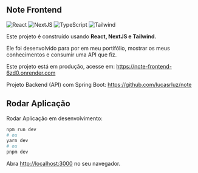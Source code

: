 ## Note Frontend
![React](	https://img.shields.io/badge/React-20232A?style=for-the-badge&logo=react&logoColor=61DAFB)
![NextJS](https://img.shields.io/badge/next.js-000000?style=for-the-badge&logo=nextdotjs&logoColor=white)
![TypeScript](https://img.shields.io/badge/TypeScript-007ACC?style=for-the-badge&logo=typescript&logoColor=white)
![Tailwind](https://img.shields.io/badge/Tailwind_CSS-38B2AC?style=for-the-badge&logo=tailwind-css&logoColor=white)

Este projeto é construído usando **React, NextJS e Tailwind.**

Ele foi desenvolvido para por em meu portifólio, mostrar os meus conhecimentos e consumir uma API que fiz.

Este projeto está em produção, acesse em: https://note-frontend-6zd0.onrender.com

Projeto Backend (API) com Spring Boot: https://github.com/lucasrluz/note

## Rodar Aplicação

Rodar Aplicação em desenvolvimento:

```bash
npm run dev
# ou
yarn dev
# ou
pnpm dev
```

Abra [http://localhost:3000](http://localhost:3000) no seu navegador.
